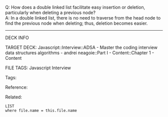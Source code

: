 Q: How does a double linked list facilitate easy insertion or deletion, particularly when deleting a previous node?  
A: In a double linked list, there is no need to traverse from the head node to find the previous node when deleting; thus, deletion becomes easier.
<!--ID: 1690032123816-->

---

DECK INFO

TARGET DECK: Javascript::Interview::ADSA - Master the coding interview data structures algorithms - andrei neagoie::Part I - Content::Chapter 1 - Content

FILE TAGS: Javascript Interview

Tags:

Reference:

Related:

```dataview
LIST
where file.name = this.file.name
```

